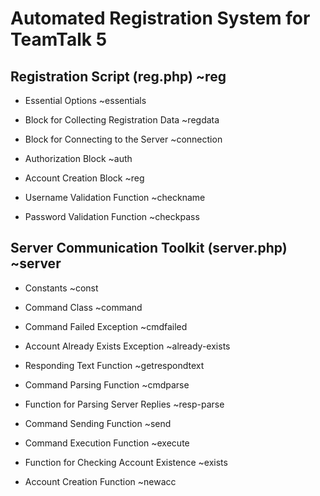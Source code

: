 # Automated Registration System for TeamTalk 5

## Registration Script (reg.php) ~reg

-   Essential Options ~essentials

-   Block for Collecting Registration Data ~regdata

-   Block for Connecting to the Server ~connection

-   Authorization Block ~auth

-   Account Creation Block ~reg

-   Username Validation Function ~checkname

-   Password Validation Function ~checkpass

## Server Communication Toolkit (server.php) ~server

-   Constants ~const

-   Command Class ~command

-   Command Failed Exception ~cmdfailed

-   Account Already Exists Exception ~already-exists

-   Responding Text Function ~getrespondtext

-   Command Parsing Function ~cmdparse

-   Function for Parsing Server Replies ~resp-parse

-   Command Sending Function ~send

-   Command Execution Function ~execute

-   Function for Checking Account Existence ~exists

-   Account Creation Function ~newacc
